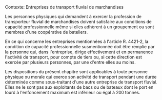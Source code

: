 Contexte: Entreprises de transport fluvial de marchandises

Les personnes physiques qui demandent à exercer la profession de transporteur fluvial de marchandises doivent satisfaire aux conditions de capacité professionnelle même si elles adhèrent à un groupement ou sont membres d'une coopérative de bateliers.

En ce qui concerne les entreprises mentionnées à l'article R. 4421-2, la condition de capacité professionnelle susmentionnée doit être remplie par la personne qui, dans l'entreprise, dirige effectivement et en permanence l'activité de transport, pour compte de tiers ou, si cette direction est exercée par plusieurs personnes, par une d'entre elles au moins.

Les dispositions du présent chapitre sont applicables à toute personne physique ou morale qui exerce son activité de transport pendant une durée déterminée comme sous-traitant d'une autre entreprise de transport fluvial. Elles ne le sont pas aux exploitants de bacs ou de bateaux dont le port en lourd à l'enfoncement maximum est inférieur ou égal à 200 tonnes.